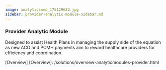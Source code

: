 ```yaml
---
image: analyticsmod_175129682.jpg
sidebar: provider-analytic-module-sidebar.md
---
```


### Provider Analytic Module

Designed to assist Health Plans in managing the supply side of the equation as new ACO and PCMH payments aim to reward healthcare providers for efficiency and coordination.

[Overview]
[Overview]: /solutions/overview-analyticmodules-provider.html